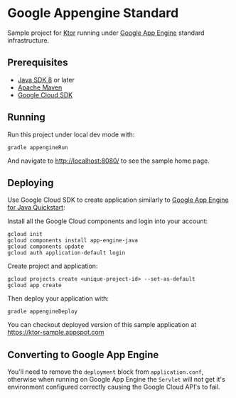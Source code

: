 # Google Appengine Standard

Sample project for [Ktor](https://ktor.io) running under [Google App Engine](https://cloud.google.com/appengine/)
standard infrastructure. 

## Prerequisites

* [Java SDK 8](https://www.oracle.com/technetwork/java/javase/downloads/index.html) or later
* [Apache Maven](https://maven.apache.org)
* [Google Cloud SDK](https://cloud.google.com/sdk/docs/)

## Running

Run this project under local dev mode with:

```
gradle appengineRun
```
 
And navigate to [http://localhost:8080/](http://localhost:8080/) to see the sample home page.  

## Deploying

Use Google Cloud SDK to create application similarly to 
[Google App Engine for Java Quickstart](https://cloud.google.com/appengine/docs/standard/java/quickstart):

Install all the Google Cloud components and login into your account:

```
gcloud init
gcloud components install app-engine-java
gcloud components update  
gcloud auth application-default login
```

Create project and application:

```
gcloud projects create <unique-project-id> --set-as-default
gcloud app create
```                                

Then deploy your application with:

```
gradle appengineDeploy
```

You can checkout deployed version of this sample application at
https://ktor-sample.appspot.com


## Converting to Google App Engine

You'll need to remove the `deployment` block from `application.conf`, otherwise when running on Google App Engine the `Servlet` will not get it's environment configured correctly causing the Google Cloud API's to fail.

